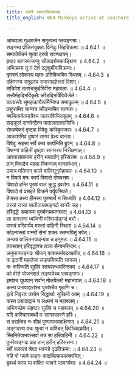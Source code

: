 ```yaml
---
title: वानरैः सागरतीरगमनम्
title_english: 064 Monkeys arrive at seashore

---
```

<div class="audioEmbed"  caption="श्रीराम-हरिसीताराममूर्ति-घनपाठिभ्यां वचनम्" src="https://archive.org/download/Ramayana-recitation-Sriram-harisItArAmamUrti-Ghanapaati-v2/Kanda_4/Kanda_4_KSK-064-Monkeys_arrive_at_seashore.mp3"></div>

  
आख्याता गृध्रराजेन समुत्पत्य प्लवङ्गमाः।  
सङ्गम्य प्रीतिसंयुक्ताः विनेदुः सिंहविक्रमाः ॥ 4.64.1 ॥   
सम्पातेर्वचनं श्रुत्वा हरयो रावणक्षयम्।  
हृष्टाः सागरमाजग्मुः सीतादर्शनकाङ्क्षिणः ॥ 4.64.2 ॥   
अभिक्रम्य तु तं देशं ददृशुर्भीमाविक्रमाः।  
कृत्स्नं लोकस्य महतः प्रतिबिम्बमिव स्थितम् ॥ 4.64.3 ॥   
दक्षिणस्य समुद्रस्य समासाद्योत्तरां दिशम्।  
सन्निवेशं ततश्चक्रुर्हरिवीरा महाबलाः ॥ 4.64.4 ॥   
सत्त्वैर्महद्भिर्विकृतैः क्रीडद्भिर्विविधैर्जले।  
व्यत्यस्तैः सुमहाकायैरूर्मिभिश्च समाकुलम् ॥ 4.64.5 ॥   
प्रसुप्तमिव चान्यत्र क्रीडन्तमिव चान्यतः।  
क्वचित्पर्वतमात्रैश्च जलराशिभिरावृतम् ॥ 4.64.6 ॥   
सङ्कुलं दानवेन्द्रैश्च पातालतलवासिभिः।  
रोमहर्षकरं दृष्ट्वा विषेदुः कपिकुञ्जराः ॥ 4.64.7 ॥   
आकाशमिव दुष्पारं सागरं प्रेक्ष्य वानराः।  
विषेदुः सहसा सर्वे कथं कार्यमिति ब्रुवन् ॥ 4.64.8 ॥   
विषण्णां वाहिनीं दृष्ट्वा सागरस्य निरीक्षणात्।  
आश्वासयामास हरीन् भयार्तान् हरिसत्तमः ॥ 4.64.9 ॥   
तान् विषादेन महता विषण्णान् वानरर्षभान्।  
उवाच मतिमान् काले वालिसूनुर्महाबलः ॥ 4.64.10 ॥   
न विषादे मनः कार्यं विषादो दोषवत्तमः।  
विषादो हन्ति पुरुषं बालं क्रुद्ध इवरोगः ॥ 4.64.11 ॥   
विषादो यं प्रसहते विक्रमे पर्युपस्थिते।  
तेजसा तस्य हीनस्य पुरुषार्थे न सिध्यति ॥ 4.64.12 ॥   
तस्यां रात्र्यां व्यतीतायामङ्गदो वानरैः सह।  
हरिवृद्धैः समागम्य पुनर्मन्त्रममन्त्रयत् ॥ 4.64.13 ॥   
सा वानराणां ध्वजिनी परिवार्याङ्गदं बभौ।  
वासवं परिवार्येव मरुतां वाहिनी स्थिता ॥ 4.64.14 ॥   
कोऽन्यस्तां वानरीं सेनां शक्तः स्तम्भयितुं भवेत्।  
अन्यत्र वालितनयादन्यत्र च हनूमतः ॥ 4.64.15 ॥   
ततस्तान् हरिवृद्धांश्च तञ्च सैन्यमरिन्दमः।  
अनुमान्याङ्गदः श्रीमान् वाक्यमर्थवदवब्रवीत् ॥ 4.64.16 ॥   
क इदानीं महातेजा लङ्घयिष्यति सागरम्।  
कः करिष्यति सुग्रीवं स्तयसन्धमरिन्दमम् ॥ 4.64.17 ॥   
को वीरो योजनशतं लङ्घयेच्च प्लवङ्गमाः।  
इमांश्च यूथपान् सर्वान् मोक्षयेत्को महाभयात् ॥ 4.64.18 ॥   
कस्य प्रभावाद्दारांश्च पुत्रांश्चैव गृहाणि च।  
इतो निवृत्ताः पश्येम सिद्धार्थाः सुखिनो वयम् ॥ 4.64.19 ॥   
कस्य प्रसादाद्रामं च लक्ष्मणं च महाबलम्।  
अभिगच्छेम संहृष्टाः सुग्रीवं च महाबलम् ॥ 4.64.20 ॥   
यदि कश्चित्समर्थो वः सागरप्लवने हरिः।  
स ददात्विह नः शीघ्रं पुण्यामभयदक्षिणाम् ॥ 4.64.21 ॥   
अङ्गदस्य वचः श्रुत्वा न कश्चित् किञ्चिदब्रवीत्।  
स्तिमितेवाभवत्सर्वा तत्र सा हरिवाहिनी ॥ 4.64.22 ॥   
पुनरेवाङ्गदः प्राह तान् हरीन् हरिसत्तमः।  
सर्वे बलवतां श्रेष्ठा भवन्तो दृढविक्रमाः ॥ 4.64.23 ॥   
नहि वो गमने सङ्गः कदाचित्कस्यत्क्वचित्।  
ब्रुवध्वं यस्य या शक्तिः प्लवने प्लवगर्षभाः ॥ 4.64.24 ॥   